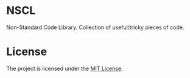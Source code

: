 # NSCL
Non-Standard Code Library. Collection of useful/tricky pieces of code.

# License
The project is licensed under the [MIT License](https://opensource.org/licenses/MIT).
